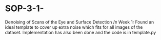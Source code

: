 # SOP-3-1-
Denoising of Scans of the Eye and Surface Detection /n
  Week 1:
        Found an ideal template to cover up extra noise which fits for all images of the dataset.
        Implementation has also been done and the code is in template.py
